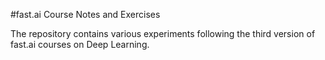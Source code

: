 #fast.ai Course Notes and Exercises

The repository contains various experiments following the third version of 
fast.ai courses on Deep Learning.